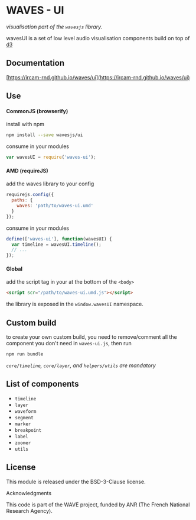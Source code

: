 # WAVES - UI

_visualisation part of the `wavesjs` library._

wavesUI is a set of low level audio visualisation components build on top of [d3](http://d3js.org/) 

## Documentation

[https://ircam-rnd.github.io/waves/ui](https://ircam-rnd.github.io/waves/ui)

## Use

#### CommonJS (browserify)

install with npm

```bash
npm install --save wavesjs/ui
```

consume in your modules

```javascript
var wavesUI = require('waves-ui');
```

#### AMD (requireJS)

add the waves library to your config

```javascript
requirejs.config({
  paths: {
    waves: 'path/to/waves-ui.umd'
  }
});
```

consume in your modules

```javascript
define(['waves-ui'], function(wavesUI) {
  var timeline = wavesUI.timeline();
  // ...
});
```

#### Global

add the script tag in your at the bottom of the `<body>`

```html
<script scr="/path/to/waves-ui.umd.js"></script>
```

the library is exposed in the `window.wavesUI` namespace.


## Custom build

to create your own custom build, you need to
remove/comment all the component you don't need in `waves-ui.js`, then run

```bash
npm run bundle
```

_`core/timeline`, `core/layer`, and `helpers/utils` are mandatory_

## List of components

- `timeline`
- `layer`
- `waveform`
- `segment`
- `marker`
- `breakpoint`
- `label`
- `zoomer`
- `utils`

## License

This module is released under the BSD-3-Clause license.

Acknowledgments

This code is part of the WAVE project, funded by ANR (The French National Research Agency).
